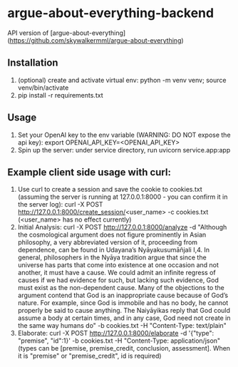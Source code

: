 # argue-about-everything-backend
API version of [argue-about-everything] (https://github.com/skywalkermml/argue-about-everything)

## Installation
1. (optional) create and activate virtual env:  python -m venv venv; source venv/bin/activate
2. pip install -r requirements.txt


## Usage
1. Set your OpenAI key to the env variable (WARNING: DO NOT expose the api key): 
    export OPENAI_API_KEY=<OPENAI_API_KEY> 
2. Spin up the server: under service directory, run
    uvicorn service.app:app

## Example client side usage with curl: 
1. Use curl to create a session and save the cookie to cookies.txt (assuming the server is running at 127.0.0.1:8000 - you can confirm it in the server log):
    curl -X POST http://127.0.0.1:8000/create_session/<user_name> -c cookies.txt
    (<user_name> has no effect currently)
2. Initial Analysis: 
curl -X POST http://127.0.0.1:8000/analyze -d "Although the cosmological argument does not figure prominently in Asian philosophy, a very abbreviated version of it, proceeding from dependence, can be found in Udayana’s Nyāyakusumāñjali I,4. In general, philosophers in the Nyāya tradition argue that since the universe has parts that come into existence at one occasion and not another, it must have a cause. We could admit an infinite regress of causes if we had evidence for such, but lacking such evidence, God must exist as the non-dependent cause. Many of the objections to the argument contend that God is an inappropriate cause because of God’s nature. For example, since God is immobile and has no body, he cannot properly be said to cause anything. The Naiyāyikas reply that God could assume a body at certain times, and in any case, God need not create in the same way humans do" -b cookies.txt -H "Content-Type: text/plain"
3. Elaborate:
curl -X POST http://127.0.0.1:8000/elaborate -d '{"type": "premise", "id":1}' -b cookies.txt -H "Content-Type: application/json"
(types can be [premise, premise_credit, conclusion, assessment]. When it is "premise" or "premise_credit", id is required)